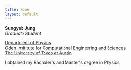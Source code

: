 ```yaml
---
title: Home
layout: default
---
```


**Sungyeb Jung**   
_Graduate Student_

[Department of Physics](https://physics.utexas.edu/)   
[Oden Insititute for Computational Engineering and Sciences](https://oden.utexas.edu)   
[The University of Texas at Austin](https://utexas.edu)   

I obtained my Bacholer's and Master's degree in Physics
